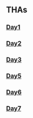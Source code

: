 
## THAs

<!-- You can use the [editor on GitHub](https://github.com/03pawan/Web_dev_Devsnest/edit/gh-pages/index.md) to maintain and preview the content for your website in Markdown files.
Whenever you commit to this repository, GitHub Pages will run [Jekyll](https://jekyllrb.com/) to rebuild the pages in your site, from the content in your Markdown files.
### Markdown
Markdown is a lightweight and easy-to-use syntax for styling your writing. It includes conventions for
```markdown
Syntax highlighted code block
# Header 1
## Header 2
### Header 3
- Bulleted
- List
1. Numbered
2. List
**Bold** and _Italic_ and `Code` text
[Link](url) and ![Image](src)
``` -->

### [Day1](https://akshita270.github.io/frontend/day%201/letter.html)

### [Day2](https://akshita270.github.io/frontend/day%202/letter.html)
### [Day3](https://akshita270.github.io/frontend/day-3/resume.html)
### [Day5](https://akshita270.github.io/frontend/day%205/calculator.html)
### [Day6](https://github.com/akshita270/frontend/blob/main/day%206/drive.js)
### [Day7](https://github.com/akshita270/frontend/blob/main/day%207)

<!-- ### Jekyll Themes
Your Pages site will use the layout and styles from the Jekyll theme you have selected in your [repository settings](https://github.com/03pawan/Web_dev_Devsnest/settings/pages). The name of this theme is saved in the Jekyll `_config.yml` configuration file.
### Support or Contact
Having trouble with Pages? Check out our [documentation](https://docs.github.com/categories/github-pages-basics/) or [contact support](https://support.github.com/contact) and we’ll help you sort it out. -->

